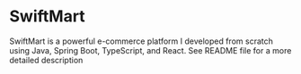 # SwiftMart
SwiftMart is a powerful e-commerce platform I developed from scratch using Java, Spring Boot, TypeScript, and React. See README file for a more detailed description
